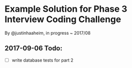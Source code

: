 # Example Solution for Phase 3 Interview Coding Challenge

By @justinhaaheim, in progress ~ 2017/08

## 2017-09-06 Todo:

- [ ] write database tests for part 2
